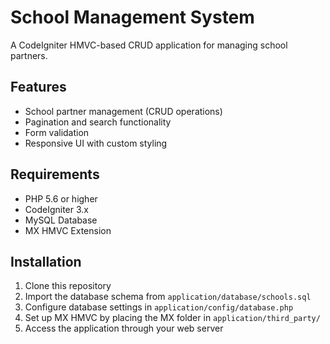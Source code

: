 # School Management System

A CodeIgniter HMVC-based CRUD application for managing school partners.

## Features
- School partner management (CRUD operations)
- Pagination and search functionality
- Form validation
- Responsive UI with custom styling

## Requirements
- PHP 5.6 or higher
- CodeIgniter 3.x
- MySQL Database
- MX HMVC Extension

## Installation
1. Clone this repository
2. Import the database schema from `application/database/schools.sql`
3. Configure database settings in `application/config/database.php`
4. Set up MX HMVC by placing the MX folder in `application/third_party/`
5. Access the application through your web server
